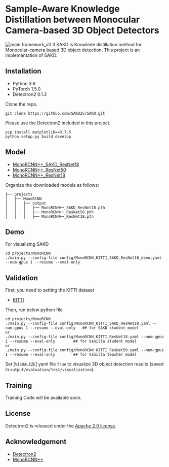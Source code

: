 # Sample-Aware Knowledge Distillation between Monocular Camera-based 3D Object Detectors
![main framework_v0 3](https://github.com/user-attachments/assets/d33e52d9-b7bf-48d2-b2d6-623690f0865f)
SAKD is Knowlede distillation method for Monocular-camera based 3D object detection. This project is an implementation of SAKD.



## Installation

* Python 3.6
* PyTorch 1.5.0 
* Detectron2 0.1.3


Clone the repo.
```
git clone https://github.com/SAKD25/SAKD.git
```

Please use the Detectron2 included in this project.
```
pip install matplotlib==3.7.5
python setup.py build develop
```


## Model
* [MonoRCNN++_SAKD_ResNet18](https://drive.google.com/file/d/1xhHFEk5jpAjinyC_9a98yHQgZdhMkfEL/view?usp=sharing)
* [MonoRCNN++_ResNet50](https://drive.google.com/file/d/1WiPAvhNYNG510hpYseMvLm6Ko2LrmfHI/view?usp=sharing)
* [MonoRCNN++_ResNet18](https://drive.google.com/file/d/1aY2UYUclbXQoZTFjE3k5iCDEnpCYBdct/view?usp=sharing)

Organize the downloaded models as follows:
```
├── projects
│   ├── MonoRCNN
│   │   ├── output
│   │   │   ├── MonoRCNN++_SAKD_ResNet18.pth   
│   │   │   ├── MonoRCNN++_ResNet50.pth
│   │   │   ├── MonoRCNN++_ResNet18.pth
```

## Demo
For visualizing SAKD
```
cd projects/MonoRCNN
./main.py --config-file config/MonoRCNN_KITTI_SAKD_ResNet18_demo.yaml --num-gpus 1 --resume --eval-only
```


## Validation

First, you need to setting the KITTI dataset

* [KITTI](projects/KITTI/README.md)

Then, run below python file

```
cd projects/MonoRCNN
./main.py --config-file config/MonoRCNN_KITTI_SAKD_ResNet18.yaml --num-gpus 1 --resume --eval-only   ## for SAKD student model
or
./main.py --config-file config/MonoRCNN_KITTI_ResNet18.yaml --num-gpus 1 --resume --eval-only        ## for Vanilla student model
or
./main.py --config-file config/MonoRCNN_KITTI_ResNet50.yaml --num-gpus 1 --resume --eval-only        ## for Vanilla teacher model
```
Set [`VISUALIZE`] yaml file `True` to visualize 3D object detection results (saved in `output/evaluation/test/visualization`).


## Training
Training Code will be available soon.

## License

Detectron2 is released under the [Apache 2.0 license](LICENSE).


## Acknowledgement
* [Detectron2](https://github.com/facebookresearch/detectron2)
* [MonoRCNN++](https://github.com/Rock-100/MonoDet)
